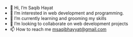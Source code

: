 - 👋 Hi, I’m Saqib Hayat
- 👀 I’m interested in web development and programming.
- 🌱 I’m currently learning and grooming my skills
- 💞️ I’m looking to collaborate on web development projects
- 📫 How to reach me msaqibhayyat@gmail.com

<!---
pro-saqib/pro-saqib is a ✨ special ✨ repository because its `README.md` (this file) appears on your GitHub profile.
You can click the Preview link to take a look at your changes.
--->
